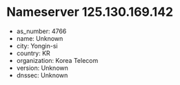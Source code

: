 # Nameserver 125.130.169.142

* as_number: 4766
* name: Unknown
* city: Yongin-si
* country: KR
* organization: Korea Telecom
* version: Unknown
* dnssec: Unknown
